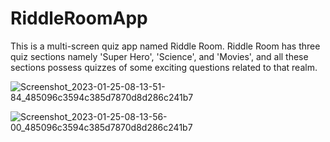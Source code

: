 # RiddleRoomApp

This is a multi-screen quiz app named Riddle Room. Riddle Room has three quiz sections namely 'Super Hero', 'Science', and 'Movies', and all these sections possess quizzes of some exciting questions related to that realm.


![Screenshot_2023-01-25-08-13-51-84_485096c3594c385d7870d8d286c241b7](https://user-images.githubusercontent.com/90909608/215402683-4fb35783-6ca5-4663-a1de-c8ecfa9fb3c8.jpg)

![Screenshot_2023-01-25-08-13-56-00_485096c3594c385d7870d8d286c241b7](https://user-images.githubusercontent.com/90909608/215402810-a66a9fcb-e778-4e9f-a539-3e3606190cb5.jpg)
